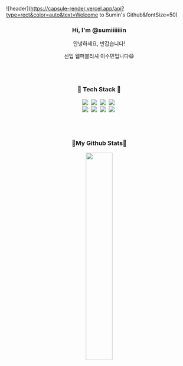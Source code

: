 ![header](https://capsule-render.vercel.app/api?type=rect&color=auto&text=Welcome to Sumin's Github&fontSize=50)

<h3 align="center">Hi, I'm @sumiiiiiiin</h3>
<p align="center">안녕하세요, 반갑습니다!</p>
<p align="center">신입 웹퍼블리셔 이수민입니다😄</p>

<br>
<br>
<h3 align="center">🔨 Tech Stack 🔨</h3>
<p align="center">
<img src="https://img.shields.io/badge/HTML5-E3651D?style=flat-square&logo=html5&logoColor=white"/></a>&nbsp 
<img src="https://img.shields.io/badge/CSS3-3085C3?style=flat-square&logo=css3&logoColor=white"/></a>&nbsp
<img src="https://img.shields.io/badge/Javascript-FFB000?style=flat-square&logo=javascript&logoColor=white"/></a>&nbsp 
<img src="https://img.shields.io/badge/jQuery-3876BF?style=flat-square&logo=jquery&logoColor=white"/></a>&nbsp <br>
<img src="https://img.shields.io/badge/Figma-F5F7F8?style=flat-square&logo=Figma&logoColor=F875AA"/></a>&nbsp 
<img src="https://img.shields.io/badge/github-F5F7F8?style=flat-square&logo=github&logoColor=1F1717"/></a>&nbsp 
<img src="https://img.shields.io/badge/Visual Studio Code-007ACC?style=flat-square&logo=visualstudiocode&logoColor=white"/></a>&nbsp
<img src="https://img.shields.io/badge/codepen-181717?style=flat-square&logo=codepen&logoColor=white"/></a>&nbsp 
</p>

<br>
<br>
<h3 align="center"> 📌My Github Stats📌</h3>
<div align="center">

<a href="https://github.com/anuraghazra/github-readme-stats">
    <img src="https://github-readme-stats.vercel.app/api/top-langs/?username=sumiiiiiiin&layout=donut&show_icons=true&theme=material-palenight&hide_border=true&bg_color=20232a&icon_color=58A6FF&text_color=fff&title_color=58A6FF&count_private=true&exclude_repo=Face-Transfer-Application" width=38% />
</a>    




